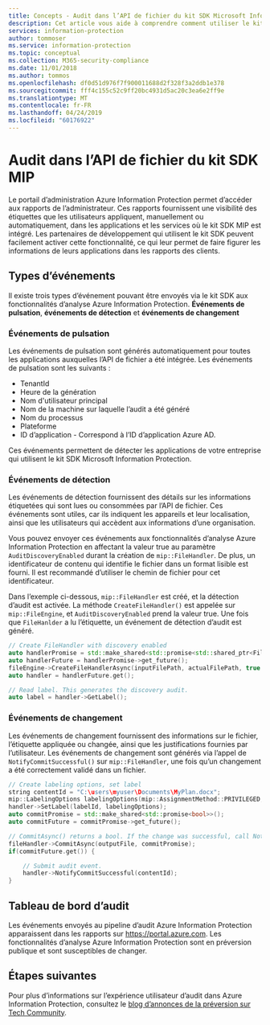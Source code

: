 ```yaml
---
title: Concepts - Audit dans l’API de fichier du kit SDK Microsoft Information Protection
description: Cet article vous aide à comprendre comment utiliser le kit SDK Microsoft Information Protection pour envoyer les événements d’audit de l’API de fichier aux fonctionnalités d’analyse Azure Information Protection.
services: information-protection
author: tommoser
ms.service: information-protection
ms.topic: conceptual
ms.collection: M365-security-compliance
ms.date: 11/01/2018
ms.author: tommos
ms.openlocfilehash: df0d51d976f7f900011688d2f328f3a2ddb1e378
ms.sourcegitcommit: fff4c155c52c9ff20bc4931d5ac20c3ea6e2ff9e
ms.translationtype: MT
ms.contentlocale: fr-FR
ms.lasthandoff: 04/24/2019
ms.locfileid: "60176922"
---
```

# <a name="auditing-in-the-mip-sdk-file-api"></a>Audit dans l’API de fichier du kit SDK MIP

Le portail d’administration Azure Information Protection permet d’accéder aux rapports de l’administrateur. Ces rapports fournissent une visibilité des étiquettes que les utilisateurs appliquent, manuellement ou automatiquement, dans les applications et les services où le kit SDK MIP est intégré. Les partenaires de développement qui utilisent le kit SDK peuvent facilement activer cette fonctionnalité, ce qui leur permet de faire figurer les informations de leurs applications dans les rapports des clients.

## <a name="event-types"></a>Types d’événements

Il existe trois types d’événement pouvant être envoyés via le kit SDK aux fonctionnalités d’analyse Azure Information Protection. **Événements de pulsation**, **événements de détection** et **événements de changement**

### <a name="heartbeat-events"></a>Événements de pulsation

Les événements de pulsation sont générés automatiquement pour toutes les applications auxquelles l’API de fichier a été intégrée. Les événements de pulsation sont les suivants :

* TenantId
* Heure de la génération
* Nom d'utilisateur principal
* Nom de la machine sur laquelle l’audit a été généré
* Nom du processus
* Plateforme
* ID d’application - Correspond à l’ID d’application Azure AD.

Ces événements permettent de détecter les applications de votre entreprise qui utilisent le kit SDK Microsoft Information Protection.

### <a name="discovery-events"></a>Événements de détection

Les événements de détection fournissent des détails sur les informations étiquetées qui sont lues ou consommées par l’API de fichier. Ces événements sont utiles, car ils indiquent les appareils et leur localisation, ainsi que les utilisateurs qui accèdent aux informations d’une organisation.

Vous pouvez envoyer ces événements aux fonctionnalités d’analyse Azure Information Protection en affectant la valeur true au paramètre `AuditDiscoveryEnabled` durant la création de `mip::FileHandler`. De plus, un identificateur de contenu qui identifie le fichier dans un format lisible est fourni. Il est recommandé d’utiliser le chemin de fichier pour cet identificateur.

Dans l’exemple ci-dessous, `mip::FileHandler` est créé, et la détection d’audit est activée. La méthode `CreateFileHandler()` est appelée sur `mip::FileEngine`, et `AuditDiscoveryEnabled` prend la valeur true. Une fois que `FileHanlder` a lu l’étiquette, un événement de détection d’audit est généré.

```cpp
// Create FileHandler with discovery enabled
auto handlerPromise = std::make_shared<std::promise<std::shared_ptr<FileHandler>>>();
auto handlerFuture = handlerPromise->get_future();
fileEngine->CreateFileHandlerAsync(inputFilePath, actualFilePath, true /*AuditDiscoveryEnabled*/, make_shared<FileHandlerObserver>(), createFileHandlerPromise);
auto handler = handlerFuture.get();

// Read label. This generates the discovery audit.
auto label = handler->GetLabel();
```

### <a name="change-events"></a>Événements de changement

Les événements de changement fournissent des informations sur le fichier, l’étiquette appliquée ou changée, ainsi que les justifications fournies par l’utilisateur. Les événements de changement sont générés via l’appel de `NotifyCommitSuccessful()` sur `mip::FileHandler`, une fois qu’un changement a été correctement validé dans un fichier.

```cpp
// Create labeling options, set label
string contentId = "C:\users\myuser\Documents\MyPlan.docx";
mip::LabelingOptions labelingOptions(mip::AssignmentMethod::PRIVILEGED, mip::ActionSource::MANUAL);
handler->SetLabel(labelId, labelingOptions);
auto commitPromise = std::make_shared<std::promise<bool>>();
auto commitFuture = commitPromise->get_future();

// CommitAsync() returns a bool. If the change was successful, call NotifyCommitSuccessful().
fileHandler->CommitAsync(outputFile, commitPromise);
if(commitFuture.get()) {

    // Submit audit event.
    handler->NotifyCommitSuccessful(contentId);
}
```

## <a name="audit-dashboard"></a>Tableau de bord d’audit

Les événements envoyés au pipeline d’audit Azure Information Protection apparaissent dans les rapports sur https://portal.azure.com. Les fonctionnalités d’analyse Azure Information Protection sont en préversion publique et sont susceptibles de changer.

## <a name="next-steps"></a>Étapes suivantes

Pour plus d’informations sur l’expérience utilisateur d’audit dans Azure Information Protection, consultez le [blog d’annonces de la préversion sur Tech Community](https://techcommunity.microsoft.com/t5/Azure-Information-Protection/Data-discovery-reporting-and-analytics-for-all-your-data-with/ba-p/253854).
